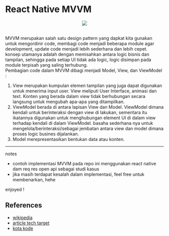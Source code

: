 # React Native MVVM

<p align="center">
  <img src="https://upload.wikimedia.org/wikipedia/commons/8/87/MVVMPattern.png">
<p>

<br>
MVVM merupakan salah satu design pattern yang dapkat kita gunakan untuk mengordinir code, membagi code menjadi beberapa module agar development, update code menjadi lebih sederhana dan lebih cepet. konsep utamanya adalah dengan memisahkan antara logic bisnis dan tampilan, sehingga pada setiap UI tidak ada logic, logic disimpan pada module terpisah yang saling terhubung.

<br>
Pembagian code dalam MVVM dibagi menjadi Model, View, dan ViewModel :

1. View merupakan kumpulan elemen tampilan yang juga dapat digunakan untuk menerima input user. View meliputi User Interface, animasi dan text.  Konten yang berada dalam view tidak berhubungan secara langsung untuk mengubah apa-apa yang ditampilkan.
2. ViewModel berada di antara lapisan View dan Model. ViewModel dimana kendali untuk berinteraksi dengan view di lakukan, sementara itu ikatannya digunakan untuk menghubungan element UI di dalam view terhadap kendali di dalam ViewModel. basaha sederhana nya untuk mengelola/berinteraksi/sebagai jembatan antara view dan model dimana proses logic busines dijalankan.
3. Model merepresentasikan bentukan data atau konten.


---
notes
- contoh implementasi MVVM pada repo ini menggunakan react native dam req res open api sebagai studi kasus
- jika masih terdapat kesalah dalam implementasi, feel free untuk membenarkan, hehe


enjoyed !

## References
- [wikipedia](https://en.wikipedia.org/wiki/Model–view–viewmodel)
- [article tech target](https://www.techtarget.com/whatis/definition/Model-View-ViewModel)
- [kota kode](https://kotakode.com/blogs/2817/Mengenal-MVVM)